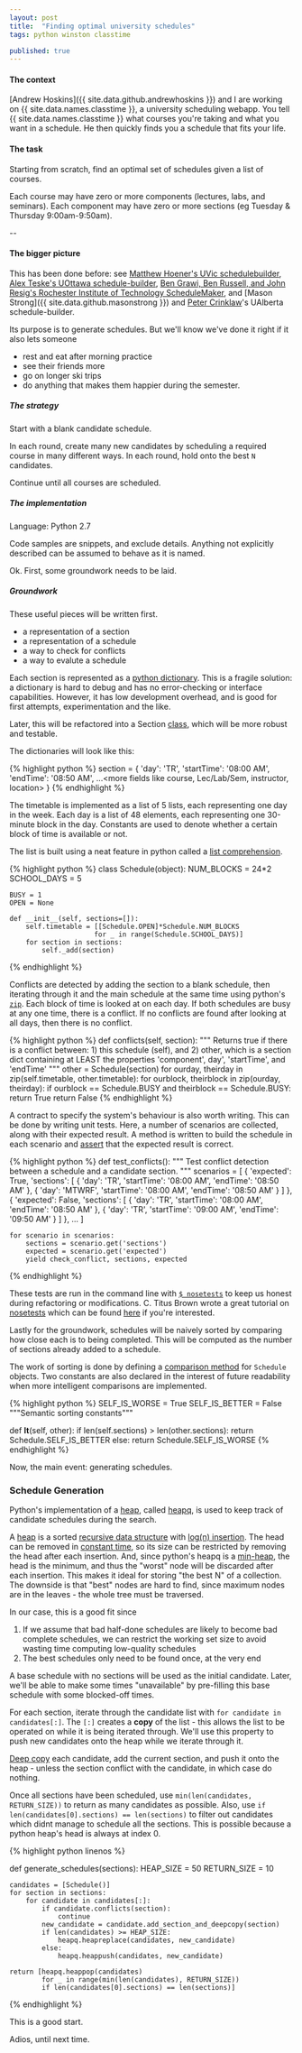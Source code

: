 ```yaml
---
layout: post
title:  "Finding optimal university schedules"
tags: python winston classtime

published: true
---
```


#### The context

[Andrew Hoskins]({{ site.data.github.andrewhoskins }}) and I are working on {{ site.data.names.classtime }}, a university scheduling webapp. You tell {{ site.data.names.classtime }} what courses you're taking and what you want in a schedule. He then quickly finds you a schedule that fits your life. 

#### The task

Starting from scratch, find an optimal set of schedules given a list of courses.

Each course may have zero or more components (lectures, labs, and seminars). Each component may have zero or more sections (eg Tuesday & Thursday 9:00am-9:50am).

--

#### The bigger picture

This has been done before: see [Matthew Hoener's UVic schedulebuilder](http://schedulecourses.com/), [Alex Teske's UOttawa schedule-builder](https://github.com/alex-teske/schedule-builder), [Ben Grawi, Ben Russell, and John Resig's Rochester Institute of Technology ScheduleMaker](http://schedule.csh.rit.edu/), and [Mason Strong]({{ site.data.github.masonstrong }}) and [Peter Crinklaw](http://blackacrebrewing.com/hey.swf)'s UAlberta schedule-builder.

Its purpose is to generate schedules. But we'll know we've done it right if it also lets someone

- rest and eat after morning practice
- see their friends more
- go on longer ski trips
- do anything that makes them happier during the semester.

##### The strategy

Start with a blank candidate schedule. 

In each round, create many new candidates by scheduling a required course in many different ways. In each round, hold onto the best `N` candidates.

Continue until all courses are scheduled.
 
##### The implementation

Language: Python 2.7

Code samples are snippets, and exclude details. Anything not explicitly described can be assumed to behave as it is named.

Ok. First, some groundwork needs to be laid.

##### Groundwork

These useful pieces will be written first.

- a representation of a section
- a representation of a schedule
- a way to check for conflicts
- a way to evalute a schedule

Each section is represented as a [python dictionary](https://docs.python.org/2/library/stdtypes.html). This is a fragile solution: a dictionary is hard to debug and has no error-checking or interface capabilities. However, it has low development overhead, and is good for first attempts, experimentation and the like.

Later, this will be refactored into a Section [class](http://www.diveintopython.net/object_oriented_framework/defining_classes.html), which will be more robust and testable.

The dictionaries will look like this:

{% highlight python %}
section = {
              'day': 'TR',
              'startTime': '08:00 AM',
              'endTime': '08:50 AM',
              ...<more fields like course, Lec/Lab/Sem, instructor, location>
          }
{% endhighlight %}

The timetable is implemented as a list of 5 lists, each representing one day in the week. Each day is a list of 48 elements, each representing one 30-minute block in the day. Constants are used to denote whether a certain block of time is available or not.

The list is built using a neat feature in python called a [list comprehension](http://www.pythonforbeginners.com/basics/list-comprehensions-in-python).

{% highlight python %}
class Schedule(object):
    NUM_BLOCKS = 24*2
    SCHOOL_DAYS = 5

    BUSY = 1
    OPEN = None

    def __init__(self, sections=[]):
        self.timetable = [[Schedule.OPEN]*Schedule.NUM_BLOCKS
                         for _ in range(Schedule.SCHOOL_DAYS)]
        for section in sections:
            self._add(section)
{% endhighlight %}

Conflicts are detected by adding the section to a blank schedule, then iterating through it and the main schedule at the same time using python's [`zip`](http://www.saltycrane.com/blog/2008/04/how-to-use-pythons-enumerate-and-zip-to/). Each block of time is looked at on each day. If both schedules are busy at any one time, there is a conflict. If no conflicts are found after looking at all days, then there is no conflict.

{% highlight python %}
def conflicts(self, section):
    """
    Returns true if there is a conflict between:
    1) this schedule (self), and
    2) other, which is a section dict containing at LEAST
    the properties 'component', day', 'startTime', and 'endTime'
    """
    other = Schedule(section)
    for ourday, theirday in zip(self.timetable, other.timetable):
        for ourblock, theirblock in zip(ourday, theirday):
            if ourblock == Schedule.BUSY and theirblock == Schedule.BUSY:
                return True
    return False
{% endhighlight %}

A contract to specify the system's behaviour is also worth writing. This can be done by writing unit tests. Here, a number of scenarios are collected, along with their expected result. A method is written to build the schedule in each scenario and [assert](https://docs.python.org/2/reference/simple_stmts.html#the-assert-statement) that the expected result is correct.

{% highlight python %}
def test_conflicts():
    """
    Test conflict detection between a schedule and
    a candidate section.
    """
    scenarios = [
        {
            'expected': True,
            'sections':
            [
                {
                    'day': 'TR',
                    'startTime': '08:00 AM',
                    'endTime': '08:50 AM'
                },
                {
                    'day': 'MTWRF',
                    'startTime': '08:00 AM',
                    'endTime': '08:50 AM'
                }
            ]
        },
        {
            'expected': False,
            'sections':
            [
                {
                    'day': 'TR',
                    'startTime': '08:00 AM',
                    'endTime': '08:50 AM'
                },
                {
                    'day': 'TR',
                    'startTime': '09:00 AM',
                    'endTime': '09:50 AM'
                }
            ]
        },
        ...<more scenarios>
    ]
    
    for scenario in scenarios:
        sections = scenario.get('sections')
        expected = scenario.get('expected')
        yield check_conflict, sections, expected
{% endhighlight %}

These tests are run in the command line with [`$ nosetests`][nosetests-read-the-docs] to keep us honest during refactoring or modifications. C. Titus Brown wrote a great tutorial on [nosetests][nosetests-read-the-docs] which can be found [here][nosetests-tutorial] if you're interested.

[nosetests-read-the-docs]: https://nose.readthedocs.org/en/latest/
[nosetests-tutorial]: http://ivory.idyll.org/articles/nose-intro.html

Lastly for the groundwork, schedules will be naively sorted by comparing how close each is to being completed. This will be computed as the number of sections already added to a schedule.

The work of sorting is done by defining a [comparison method](http://jcalderone.livejournal.com/32837.html) for `Schedule` objects. Two constants are also declared in the interest of future readability when more intelligent comparisons are implemented.

{% highlight python %}
SELF_IS_WORSE = True
SELF_IS_BETTER = False
"""Semantic sorting constants"""

def __lt__(self, other):
    if len(self.sections) > len(other.sections):
        return Schedule.SELF_IS_BETTER
    else:
        return Schedule.SELF_IS_WORSE
{% endhighlight %}

Now, the main event: generating schedules.

### Schedule Generation

Python's implementation of a [heap][Wikipedia-heap], called [heapq][python-heapq], is used to keep track of candidate schedules during the search.

A [heap][Wikipedia-heap] is a sorted [recursive data structure][Wikipedia-recursive-data-structure] with [log(n) insertion][Wikipedia-big-oh-notation]. The head can be removed in [constant time][Wikipedia-big-oh-notation], so its size can be restricted by removing the head after each insertion. And, since python's heapq is a [min-heap][Wikipedia-img-min-heap], the head is the minimum, and thus the "worst" node will be discarded after each insertion. This makes it ideal for storing "the best N" of a collection. The downside is that "best" nodes are hard to find, since maximum nodes are in the leaves - the whole tree must be traversed.

In our case, this is a good fit since

1. If we assume that bad half-done schedules are likely to become bad complete schedules, we can restrict the working set size to avoid wasting time computing low-quality schedules
2. The best schedules only need to be found once, at the very end

[Wikipedia-recursive-data-structure]: http://en.wikipedia.org/wiki/Recursive_data_type
[Wikipedia-heap]: http://en.wikipedia.org/wiki/Heap_%28data_structure%29
[Wikipedia-img-min-heap]: upload.wikimedia.org/wikipedia/commons/6/69/Min-heap.png
[Wikipedia-big-oh-notation]: http://en.wikipedia.org/wiki/Time_complexity#Table_of_common_time_complexities
[python-heapq]: https://docs.python.org/2/library/heapq.html

A base schedule with no sections will be used as the initial candidate. Later, we'll be able to make some times "unavailable" by pre-filling this base schedule with some blocked-off times.

For each section, iterate through the candidate list with `for candidate in candidates[:]`. The `[:]` creates a **copy** of the list - this allows the list to be operated on while it is being iterated through. We'll use this property to push new candidates onto the heap while we iterate through it.

[Deep copy](https://docs.python.org/2/library/copy.html) each candidate, add the current section, and push it onto the heap - unless the section conflict with the candidate, in which case do nothing.

Once all sections have been scheduled, use `min(len(candidates, RETURN_SIZE))` to return as many candidates as possible. Also, use `if len(candidates[0].sections) == len(sections)` to filter out candidates which didnt manage to schedule all the sections. This is possible because a python heap's head is always at index 0.

{% highlight python linenos %}

def generate_schedules(sections):
    HEAP_SIZE = 50
    RETURN_SIZE = 10

    candidates = [Schedule()]
    for section in sections:
        for candidate in candidates[:]:
            if candidate.conflicts(section):
                continue
            new_candidate = candidate.add_section_and_deepcopy(section)
            if len(candidates) >= HEAP_SIZE:
                heapq.heapreplace(candidates, new_candidate)
            else:
                heapq.heappush(candidates, new_candidate)

    return [heapq.heappop(candidates)
            for _ in range(min(len(candidates), RETURN_SIZE))
            if len(candidates[0].sections) == len(sections)]
{% endhighlight %}

This is a good start.

Adios, until next time.
